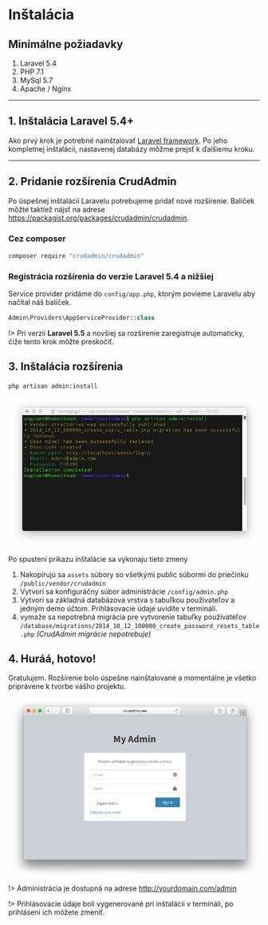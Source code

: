 # Inštalácia

## Minimálne požiadavky
1. Laravel 5.4
2. PHP 7.1
3. MySql 5.7
4. Apache / Nginx

---

## 1. Inštalácia Laravel 5.4+
Ako prvý krok je potrebné nainštalovať [Laravel framework](https://laravel.com/docs/master/installation). Po jeho kompletnej inštalácii, nastavenej databázy môžme prejsť k ďalšiemu kroku.

---

## 2. Pridanie rozšírenia CrudAdmin
Po úspešnej inštalácii Laravelu potrebujeme pridať nové rozšírenie. Balíček môžte taktiež nájsť na adrese https://packagist.org/packages/crudadmin/crudadmin.

### Cez composer

```bash
composer require "crudadmin/crudadmin"
```

### Registrácia rozšírenia do verzie Laravel 5.4 a nižšiej
Service provider pridáme do `config/app.php`, ktorým povieme Laravelu aby načítal náš balíček.
```php
Admin\Providers\AppServiceProvider::class
```

!> Pri verzii **Laravel 5.5** a novšiej sa rozšírenie zaregistruje automaticky, čiže tento krok môžte preskočiť.

## 3. Inštalácia rozšírenia

```bash
php artisan admin:install
```

![installation](images/terminal/admin-install.png)

Po spustení prikazu inštalácie sa vykonaju tieto zmeny

1. Nakopírujú sa `assets` súbory so všetkými public súbormi do priečinku `/public/vendor/crudadmin`
2. Vytvorí sa konfiguráčny súbor administrácie `/config/admin.php`
3. Vytvorí sa základná databázova vrstva s tabuľkou používateľov a jedným demo účtom. Prihlásovacie údaje uvidíte v termináli.
4. vymaže sa nepotrebná migrácia pre vytvorenie tabuľky používateľov `/database/migrations/2014_10_12_100000_create_password_resets_table.php` *(CrudAdmin migrácie nepotrebuje)*

## 4. Huráá, hotovo!
Gratulujem. Rozšírenie bolo úspešne nainštalované a momentálne je všetko priprávene k tvorbe vášho projektu.

![login](images/preview/login-screen.png)

!> Administrácia je dostupná na adrese http://yourdomain.com/admin

!> Prihlásovacie údaje boli vygenerované pri inštalácii v termináli, po prihláseni ich môžete zmeniť.